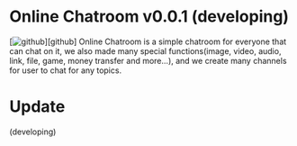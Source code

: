 # Online Chatroom v0.0.1 (developing) 
[![github](https://github.com/RE8014)][github]
Online Chatroom is a simple chatroom for everyone that can chat on it,
we also made many special functions(image, video, audio, link, file, game, money transfer and more...),
and we create many channels for user to chat for any topics.

# Update
(developing)

